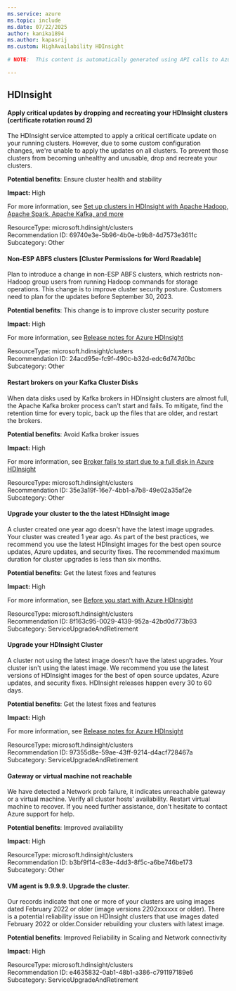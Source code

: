 ```yaml
---
ms.service: azure
ms.topic: include
ms.date: 07/22/2025
author: kanika1894
ms.author: kapasrij
ms.custom: HighAvailability HDInsight
  
# NOTE:  This content is automatically generated using API calls to Azure. Any edits made on these files will be overwritten in the next run of the script. 
  
---
```

  
## HDInsight  
  
<!--69740e3e-5b96-4b0e-b9b8-4d7573e3611c_begin-->

#### Apply critical updates by dropping and recreating your HDInsight clusters (certificate rotation round 2)  
  
The HDInsight service attempted to apply a critical certificate update on your running clusters. However, due to some custom configuration changes, we're unable to apply the updates on all clusters. To prevent those clusters from becoming unhealthy and unusable, drop and recreate your clusters.  
  
**Potential benefits**: Ensure cluster health and stability  

**Impact:** High
  
For more information, see [Set up clusters in HDInsight with Apache Hadoop, Apache Spark, Apache Kafka, and more ](/azure/hdinsight/hdinsight-hadoop-provision-linux-clusters)  

ResourceType: microsoft.hdinsight/clusters  
Recommendation ID: 69740e3e-5b96-4b0e-b9b8-4d7573e3611c  
Subcategory: Other

<!--69740e3e-5b96-4b0e-b9b8-4d7573e3611c_end-->

<!--24acd95e-fc9f-490c-b32d-edc6d747d0bc_begin-->

#### Non-ESP ABFS clusters [Cluster Permissions for Word Readable]  
  
Plan to introduce a change in non-ESP ABFS clusters, which restricts non-Hadoop group users from running Hadoop commands for storage operations. This change is to improve cluster security posture. Customers need to plan for the updates before September 30, 2023.  
  
**Potential benefits**: This change is to improve cluster security posture  

**Impact:** High
  
For more information, see [Release notes for Azure HDInsight ](https://aka.ms/hdireleasenotes)  

ResourceType: microsoft.hdinsight/clusters  
Recommendation ID: 24acd95e-fc9f-490c-b32d-edc6d747d0bc  
Subcategory: Other

<!--24acd95e-fc9f-490c-b32d-edc6d747d0bc_end-->

<!--35e3a19f-16e7-4bb1-a7b8-49e02a35af2e_begin-->

#### Restart brokers on your Kafka Cluster Disks  
  
When data disks used by Kafka brokers in  HDInsight clusters are almost full, the Apache Kafka broker process can't start and fails. To mitigate, find the retention time for every topic, back up the files that are older, and restart the brokers.  
  
**Potential benefits**: Avoid Kafka broker issues  

**Impact:** High
  
For more information, see [Broker fails to start due to a full disk in Azure HDInsight ](https://aka.ms/kafka-troubleshoot-full-disk)  

ResourceType: microsoft.hdinsight/clusters  
Recommendation ID: 35e3a19f-16e7-4bb1-a7b8-49e02a35af2e  
Subcategory: Other

<!--35e3a19f-16e7-4bb1-a7b8-49e02a35af2e_end-->

<!--8f163c95-0029-4139-952a-42bd0d773b93_begin-->

#### Upgrade your cluster to the the latest HDInsight image  
  
A cluster created one year ago doesn't have the latest image upgrades. Your cluster was created 1 year ago. As part of the best practices, we recommend you use the latest HDInsight images for the best open source updates, Azure updates, and security fixes. The recommended maximum duration for cluster upgrades is less than six months.  
  
**Potential benefits**: Get the latest fixes and features  

**Impact:** High
  
For more information, see [Before you start with Azure HDInsight ](/azure/hdinsight/hdinsight-overview-before-you-start#keep-your-clusters-up-to-date)  

ResourceType: microsoft.hdinsight/clusters  
Recommendation ID: 8f163c95-0029-4139-952a-42bd0d773b93  
Subcategory: ServiceUpgradeAndRetirement

<!--8f163c95-0029-4139-952a-42bd0d773b93_end-->

<!--97355d8e-59ae-43ff-9214-d4acf728467a_begin-->

#### Upgrade your HDInsight Cluster  
  
A cluster not using the latest image doesn't have the latest upgrades. Your cluster isn't using the latest image. We recommend you use the latest versions of HDInsight images for the best of open source updates, Azure updates, and security fixes. HDInsight releases happen every 30 to 60 days.  
  
**Potential benefits**: Get the latest fixes and features  

**Impact:** High
  
For more information, see [Release notes for Azure HDInsight ](/azure/hdinsight/hdinsight-release-notes)  

ResourceType: microsoft.hdinsight/clusters  
Recommendation ID: 97355d8e-59ae-43ff-9214-d4acf728467a  
Subcategory: ServiceUpgradeAndRetirement

<!--97355d8e-59ae-43ff-9214-d4acf728467a_end-->

<!--b3bf9f14-c83e-4dd3-8f5c-a6be746be173_begin-->

#### Gateway or virtual machine not reachable  
  
We have detected a Network prob failure, it indicates unreachable gateway or a virtual machine. Verify all cluster hosts' availability.  Restart virtual machine to recover. If you need further assistance, don't hesitate to contact Azure support for help.  
  
**Potential benefits**: Improved availability  

**Impact:** High
  
  

ResourceType: microsoft.hdinsight/clusters  
Recommendation ID: b3bf9f14-c83e-4dd3-8f5c-a6be746be173  
Subcategory: Other

<!--b3bf9f14-c83e-4dd3-8f5c-a6be746be173_end-->

<!--e4635832-0ab1-48b1-a386-c791197189e6_begin-->

#### VM agent is 9.9.9.9. Upgrade the cluster.  
  
Our records indicate that one or more of your clusters are using images dated February 2022 or older (image versions 2202xxxxxx or older). 
There is a potential reliability issue on HDInsight clusters that use images dated February 2022 or older.Consider rebuilding your clusters with latest image.  
  
**Potential benefits**: Improved Reliability in Scaling and Network connectivity  

**Impact:** High
  
  

ResourceType: microsoft.hdinsight/clusters  
Recommendation ID: e4635832-0ab1-48b1-a386-c791197189e6  
Subcategory: ServiceUpgradeAndRetirement

<!--e4635832-0ab1-48b1-a386-c791197189e6_end-->

<!--articleBody-->
